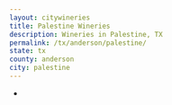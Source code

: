 ```yaml
---
layout: citywineries
title: Palestine Wineries
description: Wineries in Palestine, TX
permalink: /tx/anderson/palestine/
state: tx
county: anderson
city: palestine
---
```

-

